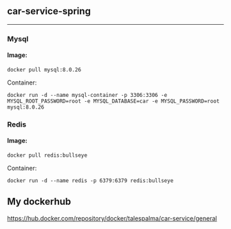 ## car-service-spring
---
### Mysql
#### Image:
```
docker pull mysql:8.0.26
```
Container:
```
docker run -d --name mysql-container -p 3306:3306 -e MYSQL_ROOT_PASSWORD=root -e MYSQL_DATABASE=car -e MYSQL_PASSWORD=root mysql:8.0.26
```
### Redis
#### Image:
```
docker pull redis:bullseye
```
Container:
```
docker run -d --name redis -p 6379:6379 redis:bullseye
```
## My dockerhub
https://hub.docker.com/repository/docker/talespalma/car-service/general
